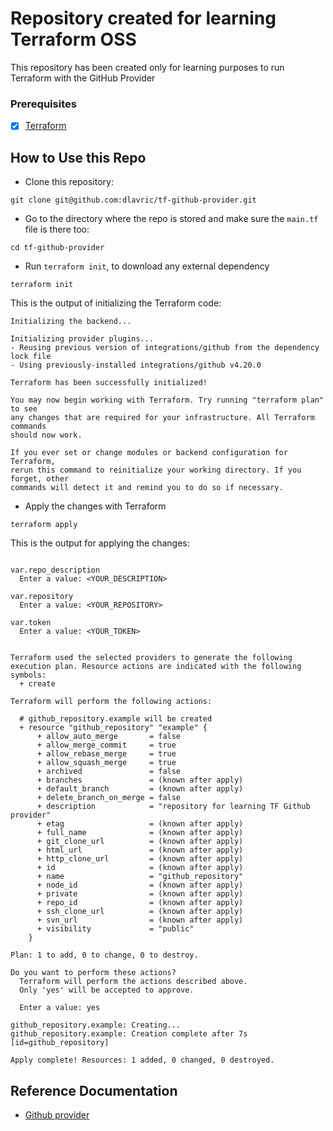 # Repository created for learning Terraform OSS
This repository has been created only for learning purposes to run Terraform with the GitHub Provider

### Prerequisites

- [X] [Terraform](https://www.terraform.io/downloads)

## How to Use this Repo

- Clone this repository:
```shell
git clone git@github.com:dlavric/tf-github-provider.git
```

- Go to the directory where the repo is stored and make sure the `main.tf` file is there too:
```shell
cd tf-github-provider
```

- Run `terraform init`, to download any external dependency
```shell
terraform init
```

This is the output of initializing the Terraform code:
```shell
Initializing the backend...

Initializing provider plugins...
- Reusing previous version of integrations/github from the dependency lock file
- Using previously-installed integrations/github v4.20.0

Terraform has been successfully initialized!

You may now begin working with Terraform. Try running "terraform plan" to see
any changes that are required for your infrastructure. All Terraform commands
should now work.

If you ever set or change modules or backend configuration for Terraform,
rerun this command to reinitialize your working directory. If you forget, other
commands will detect it and remind you to do so if necessary.
```

- Apply the changes with Terraform
```shell
terraform apply
```

This is the output for applying the changes:
```shell

var.repo_description
  Enter a value: <YOUR_DESCRIPTION>

var.repository
  Enter a value: <YOUR_REPOSITORY>

var.token
  Enter a value: <YOUR_TOKEN>


Terraform used the selected providers to generate the following execution plan. Resource actions are indicated with the following symbols:
  + create

Terraform will perform the following actions:

  # github_repository.example will be created
  + resource "github_repository" "example" {
      + allow_auto_merge       = false
      + allow_merge_commit     = true
      + allow_rebase_merge     = true
      + allow_squash_merge     = true
      + archived               = false
      + branches               = (known after apply)
      + default_branch         = (known after apply)
      + delete_branch_on_merge = false
      + description            = "repository for learning TF Github provider"
      + etag                   = (known after apply)
      + full_name              = (known after apply)
      + git_clone_url          = (known after apply)
      + html_url               = (known after apply)
      + http_clone_url         = (known after apply)
      + id                     = (known after apply)
      + name                   = "github_repository"
      + node_id                = (known after apply)
      + private                = (known after apply)
      + repo_id                = (known after apply)
      + ssh_clone_url          = (known after apply)
      + svn_url                = (known after apply)
      + visibility             = "public"
    }

Plan: 1 to add, 0 to change, 0 to destroy.

Do you want to perform these actions?
  Terraform will perform the actions described above.
  Only 'yes' will be accepted to approve.

  Enter a value: yes

github_repository.example: Creating...
github_repository.example: Creation complete after 7s [id=github_repository]

Apply complete! Resources: 1 added, 0 changed, 0 destroyed.
```

## Reference Documentation

- [Github provider](https://registry.terraform.io/providers/integrations/github/latest/docs)
